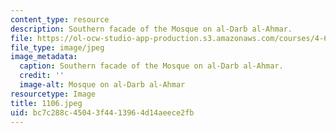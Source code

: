 ```yaml
---
content_type: resource
description: Southern facade of the Mosque on al-Darb al-Ahmar.
file: https://ol-ocw-studio-app-production.s3.amazonaws.com/courses/4-615-the-architecture-of-cairo-spring-2002/bc7c288c45043f4413964d14aeece2fb_1106.jpeg
file_type: image/jpeg
image_metadata:
  caption: Southern facade of the Mosque on al-Darb al-Ahmar.
  credit: ''
  image-alt: Mosque on al-Darb al-Ahmar
resourcetype: Image
title: 1106.jpeg
uid: bc7c288c-4504-3f44-1396-4d14aeece2fb
---
```

